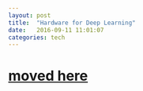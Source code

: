 ```yaml
---
layout: post
title:  "Hardware for Deep Learning"
date:   2016-09-11 11:01:07
categories: tech
---
```


# [moved here](https://medium.com/towards-data-science/hardware-for-deep-learning-8d9b03df41a)